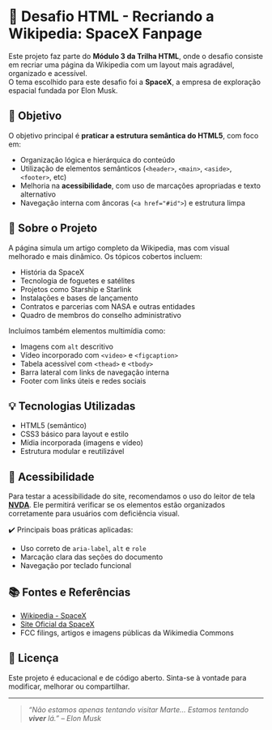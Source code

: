 # 🚀 Desafio HTML - Recriando a Wikipedia: SpaceX Fanpage

Este projeto faz parte do **Módulo 3 da Trilha HTML**, onde o desafio consiste em recriar uma página da Wikipedia com um layout mais agradável, organizado e acessível.  
O tema escolhido para este desafio foi a **SpaceX**, a empresa de exploração espacial fundada por Elon Musk.

## 🎯 Objetivo

O objetivo principal é **praticar a estrutura semântica do HTML5**, com foco em:

- Organização lógica e hierárquica do conteúdo
- Utilização de elementos semânticos (`<header>`, `<main>`, `<aside>`, `<footer>`, etc)
- Melhoria na **acessibilidade**, com uso de marcações apropriadas e texto alternativo
- Navegação interna com âncoras (`<a href="#id">`) e estrutura limpa

## 📄 Sobre o Projeto

A página simula um artigo completo da Wikipedia, mas com visual melhorado e mais dinâmico. Os tópicos cobertos incluem:

- História da SpaceX
- Tecnologia de foguetes e satélites
- Projetos como Starship e Starlink
- Instalações e bases de lançamento
- Contratos e parcerias com NASA e outras entidades
- Quadro de membros do conselho administrativo

Incluímos também elementos multimídia como:

- Imagens com `alt` descritivo
- Vídeo incorporado com `<video>` e `<figcaption>`
- Tabela acessível com `<thead>` e `<tbody>`
- Barra lateral com links de navegação interna
- Footer com links úteis e redes sociais

## 💡 Tecnologias Utilizadas

- HTML5 (semântico)
- CSS3 básico para layout e estilo
- Mídia incorporada (imagens e vídeo)
- Estrutura modular e reutilizável

## 🧪 Acessibilidade

Para testar a acessibilidade do site, recomendamos o uso do leitor de tela **[NVDA](https://www.nvaccess.org/download/)**. Ele permitirá verificar se os elementos estão organizados corretamente para usuários com deficiência visual.

✔️ Principais boas práticas aplicadas:

- Uso correto de `aria-label`, `alt` e `role`
- Marcação clara das seções do documento
- Navegação por teclado funcional

## 📚 Fontes e Referências

- [Wikipedia - SpaceX](https://pt.wikipedia.org/wiki/SpaceX)
- [Site Oficial da SpaceX](https://www.spacex.com/)
- FCC filings, artigos e imagens públicas da Wikimedia Commons

## 📝 Licença

Este projeto é educacional e de código aberto. Sinta-se à vontade para modificar, melhorar ou compartilhar.

---

> _“Não estamos apenas tentando visitar Marte... Estamos tentando **viver** lá.” – Elon Musk_
